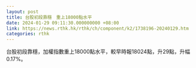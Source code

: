 ```yaml
---
layout: post
title: 台股初段靠穩　重上18000點水平
date: 2024-01-29 09:11:30.000000000 +08:00
link: https://news.rthk.hk/rthk/ch/component/k2/1738196-20240129.htm
categories: rthk
---
```


台股初段靠穩，加權指數重上18000點水平，較早時報18024點，升29點，升幅0.17%。
